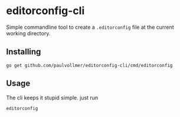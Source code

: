 # editorconfig-cli

Simple commandline tool to create a `.editorconfig` file at the current working directory.

## Installing
```
go get github.com/paulvollmer/editorconfig-cli/cmd/editorconfig
```

## Usage
The cli keeps it stupid simple. just run
```
editorconfig
```

